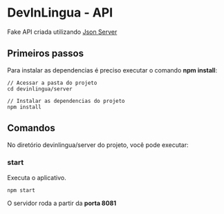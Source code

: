 # DevInLingua - API

Fake API criada utilizando [Json Server](https://github.com/typicode/json-server)

## Primeiros passos

Para instalar as dependencias é preciso executar o comando **npm install**:

```
// Acessar a pasta do projeto
cd devinlingua/server

// Instalar as dependencias do projeto
npm install
```

## Comandos

No diretório devinlingua/server do projeto, você pode executar:

### **start**

Executa o aplicativo.

```
npm start
```

O servidor roda a partir da **porta 8081**
